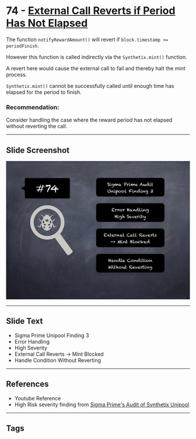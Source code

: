 
# 74 - [External Call Reverts if Period Has Not Elapsed](./External%20Call%20Reverts%20if%20Period%20Has%20Not%20Elapsed.md)

The function `notifyRewardAmount()` will revert if `block.timestamp >= periodFinish`. 

However this function is called indirectly via the `Synthetix.mint()` function. 

A revert here would cause the external call to fail and thereby halt the mint process. 

`Synthetix.mint()` cannot be successfully called until enough time has elapsed for the period to finish.

### Recommendation:
Consider handling the case where the reward period has not elapsed without reverting the call.
___
## Slide Screenshot
![074.jpg](../../images/7.%20Audit%20Findings%20101/074.jpg)
___
## Slide Text
- Sigma Prime Unipool Finding 3
- Error Handling
- High Severity
- External Call Reverts -> Mint Blocked
- Handle Condition Without Reverting
___
## References
- Youtube Reference
- High Risk severity finding from [Sigma Prime's Audit of Synthetix Unipool](https://github.com/sigp/public-audits/blob/master/synthetix/unipool/review.pdf)
___
## Tags
